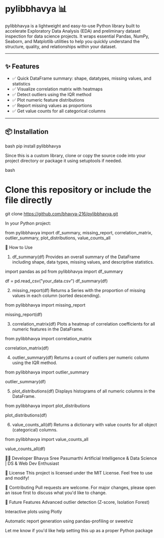 # pylibbhavya 📊

pylibbhavya is a lightweight and easy-to-use Python library built to accelerate Exploratory Data Analysis (EDA) and preliminary dataset inspection for data science projects. It wraps essential Pandas, NumPy, Seaborn, and Matplotlib utilities to help you quickly understand the structure, quality, and relationships within your dataset.

---

## ✨ Features

- ✅ Quick DataFrame summary: shape, datatypes, missing values, and statistics  
- ✅ Visualize correlation matrix with heatmaps  
- ✅ Detect outliers using the IQR method  
- ✅ Plot numeric feature distributions  
- ✅ Report missing values as proportions  
- ✅ Get value counts for all categorical columns  

---

## 📦 Installation


bash
pip install pylibbhavya


Since this is a custom library, clone or copy the source code into your project directory or package it using setuptools if needed.

bash
# Clone this repository or include the file directly
git clone https://github.com/bhavya-216/pylibbhavya.git




In your Python project:




from pylibbhavya import df_summary, missing_report, correlation_matrix, outlier_summary, plot_distributions, value_counts_all




🧪 How to Use


1. df_summary(df)
Provides an overall summary of the DataFrame including shape, data types, missing values, and descriptive statistics.



import pandas as pd
from pylibbhavya import df_summary

df = pd.read_csv("your_data.csv")
df_summary(df)


2. missing_report(df)
Returns a Series with the proportion of missing values in each column (sorted descending).


from pylibbhavya import missing_report

missing_report(df)


3. correlation_matrix(df)
Plots a heatmap of correlation coefficients for all numeric features in the DataFrame.


from pylibbhavya import correlation_matrix

correlation_matrix(df)



4. outlier_summary(df)
Returns a count of outliers per numeric column using the IQR method.

from pylibbhavya import outlier_summary

outlier_summary(df)


5. plot_distributions(df)
Displays histograms of all numeric columns in the DataFrame.


from pylibbhavya import plot_distributions

plot_distributions(df)


6. value_counts_all(df)
Returns a dictionary with value counts for all object (categorical) columns.


from pylibbhavya import value_counts_all

value_counts_all(df)



🧑‍💻 Developer
Bhavya Sree Pasumarthi
Artificial Intelligence & Data Science | DS & Web Dev Enthusiast

📜 License
This project is licensed under the MIT License. Feel free to use and modify!

🙌 Contributing
Pull requests are welcome. For major changes, please open an issue first to discuss what you'd like to change.

🧠 Future Features
Advanced outlier detection (Z-score, Isolation Forest)

Interactive plots using Plotly

Automatic report generation using pandas-profiling or sweetviz


Let me know if you'd like help setting this up as a proper Python package
